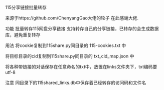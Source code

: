 115分享链接批量转存

来源于https://github.com/ChenyangGao大佬的轮子 在此感谢大佬.

功能
批量转存115网盘分享链接 支持转存自己的分享链接，已转存的会生成数据库，避免重复转存

用法
将cookie复制到115share.py同目录的 115-cookies.txt 中

将目标目录的cid复制到115share.py同目录的 txt_cid_map.json 中

将各种带链接的对话保存在任意命名的txt中，放置在links文件夹下，txt编码要utf-8

注意
同目录下的115shared_links.db中保存着已经转存的访问码和文件名
